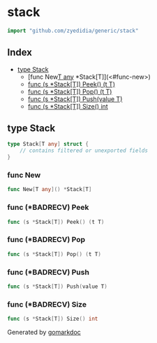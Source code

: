 <!-- Code generated by gomarkdoc. DO NOT EDIT -->

# stack

```go
import "github.com/zyedidia/generic/stack"
```

## Index

- [type Stack](<#type-stack>)
  - [func New[T any]() *Stack[T]](<#func-new>)
  - [func (s *Stack[T]) Peek() (t T)](<#func-badrecv-peek>)
  - [func (s *Stack[T]) Pop() (t T)](<#func-badrecv-pop>)
  - [func (s *Stack[T]) Push(value T)](<#func-badrecv-push>)
  - [func (s *Stack[T]) Size() int](<#func-badrecv-size>)


## type Stack

```go
type Stack[T any] struct {
    // contains filtered or unexported fields
}
```

### func New

```go
func New[T any]() *Stack[T]
```

### func \(\*BADRECV\) Peek

```go
func (s *Stack[T]) Peek() (t T)
```

### func \(\*BADRECV\) Pop

```go
func (s *Stack[T]) Pop() (t T)
```

### func \(\*BADRECV\) Push

```go
func (s *Stack[T]) Push(value T)
```

### func \(\*BADRECV\) Size

```go
func (s *Stack[T]) Size() int
```



Generated by [gomarkdoc](<https://github.com/princjef/gomarkdoc>)
